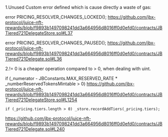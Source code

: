 1.Unused Custom error defined which is cause directly a waste of gas:

error PRICING_RESOLVER_CHANGES_LOCKED();
https://github.com/jbx-protocol/juice-nft-rewards/blob/f9893b1497098241dd3a664956d8016ff0d0efd0/contracts/JBTiered721DelegateStore.sol#L37

error PRICING_RESOLVER_CHANGES_PAUSED();
https://github.com/jbx-protocol/juice-nft-rewards/blob/f9893b1497098241dd3a664956d8016ff0d0efd0/contracts/JBTiered721Delegate.sol#L36
 
2.!= 0 is a cheaper operation compared to > 0, when dealing with uint.

if (_numerator - JBConstants.MAX_RESERVED_RATE * _numberReservedTokensMintable > 0)
https://github.com/jbx-protocol/juice-nft-rewards/blob/f9893b1497098241dd3a664956d8016ff0d0efd0/contracts/JBTiered721DelegateStore.sol#L1254

    if (_pricing.tiers.length > 0) _store.recordAddTiers(_pricing.tiers);
https://github.com/jbx-protocol/juice-nft-rewards/blob/f9893b1497098241dd3a664956d8016ff0d0efd0/contracts/JBTiered721Delegate.sol#L240

